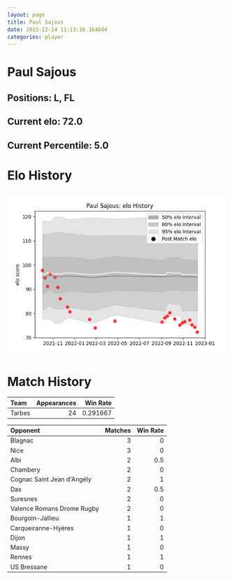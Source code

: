 ```yaml
---  
layout: page  
title: Paul Sajous  
date: 2022-12-14 11:13:18.164044  
categories: player  
---
```

# Paul Sajous

## Positions: L, FL

## Current elo: 72.0

## Current Percentile: 5.0

# Elo History


![elo history](history_PaulSajous.png)
# Match History


| Team   |   Appearances |   Win Rate |
|:-------|--------------:|-----------:|
| Tarbes |            24 |   0.291667 |

| Opponent                   |   Matches |   Win Rate |
|:---------------------------|----------:|-----------:|
| Blagnac                    |         3 |        0   |
| Nice                       |         3 |        0   |
| Albi                       |         2 |        0.5 |
| Chambery                   |         2 |        0   |
| Cognac Saint Jean d'Angély |         2 |        1   |
| Dax                        |         2 |        0.5 |
| Suresnes                   |         2 |        0   |
| Valence Romans Drome Rugby |         2 |        0   |
| Bourgoin-Jallieu           |         1 |        1   |
| Carqueiranne-Hyères        |         1 |        0   |
| Dijon                      |         1 |        1   |
| Massy                      |         1 |        0   |
| Rennes                     |         1 |        1   |
| US Bressane                |         1 |        0   |